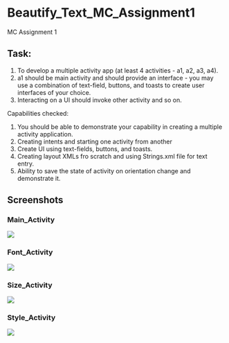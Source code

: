 # Beautify_Text_MC_Assignment1
MC Assignment 1

## Task:

1. To develop a multiple activity app (at least 4 activities - a1, a2, a3, a4).
2. a1 should be main activity and should provide an interface - you may use a combination of text-field, buttons, and toasts to create user interfaces of your choice.
3. Interacting on a UI should invoke other activity and so on.

Capabilities checked:

1. You should be able to demonstrate your capability in creating a multiple activity application.
2. Creating intents and starting one activity from another
3. Create UI using text-fields, buttons, and toasts.
4. Creating layout XMLs fro scratch and using Strings.xml file for text entry.
5. Ability to save the state of activity on orientation change and demonstrate it. 

## Screenshots

### Main_Activity

![](https://drive.google.com/uc?export=view&id=10RnFOHWpXJVpqpiWwePvfQAa8OKogIJE)

### Font_Activity

![](https://drive.google.com/uc?export=view&id=10TipWVvXKnWWVJx8Xut_WnrE9gYr9zMK)

### Size_Activity

![](https://drive.google.com/uc?export=view&id=10cCvqf4lEXmAGt1CpWnxR8sjfuSuVd9_)

### Style_Activity

![](https://drive.google.com/uc?export=view&id=1-f9mRIm0bLQMjKp-3uq_y_Lt2OqDlLlu)
